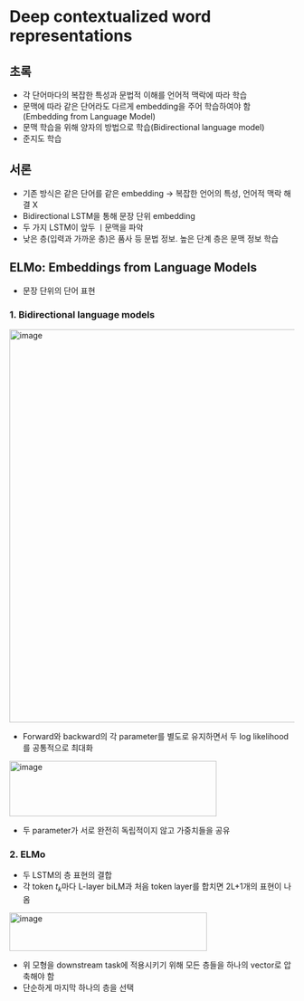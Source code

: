 # Deep contextualized word representations

## 초록
- 각 단어마다의 복잡한 특성과 문법적 이해를 언어적 맥락에 따라 학습
- 문맥에 따라 같은 단어라도 다르게 embedding을 주어 학습하여야 함(Embedding from Language Model)
- 문맥 학습을 위해 양자의 방법으로 학습(Bidirectional language model)
- 준지도 학습

## 서론
- 기존 방식은 같은 단어를 같은 embedding -> 복잡한 언어의 특성, 언어적 맥락 해결 X
- Bidirectional LSTM을 통해 문장 단위 embedding
- 두 가지 LSTM이 앞두 ㅣ문맥을 파악
- 낮은 층(입력과 가까운 층)은 품사 등 문법 정보. 높은 단계 층은 문맥 정보 학습

## ELMo: Embeddings from Language Models
- 문장 단위의 단어 표현

### 1. Bidirectional language models

<img width="719" height="695" alt="image" src="https://github.com/user-attachments/assets/8b151a34-89ee-4b0b-8769-e7aa61b94e44" />

- Forward와 backward의 각 parameter를 별도로 유지하면서 두 log likelihood를 공통적으로 최대화

<img width="366" height="98" alt="image" src="https://github.com/user-attachments/assets/9d322296-5f4b-4f99-8e12-fded86376eb7" />

- 두 parameter가 서로 완전히 독립적이지 않고 가중치들을 공유

### 2. ELMo
- 두 LSTM의 층 표현의 결합
- 각 token $t_k$마다 L-layer biLM과 처음 token layer를 합치면 2L+1개의 표현이 나옴

<img width="349" height="68" alt="image" src="https://github.com/user-attachments/assets/a1077292-ef9e-4a1f-8e80-5983885d8fa4" />

- 위 모형을 downstream task에 적용시키기 위해 모든 층들을 하나의 vector로 압축해야 함
- 단순하게 마지막 하나의 층을 선택

